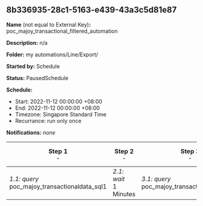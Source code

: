 ## 8b336935-28c1-5163-e439-43a3c5d81e87

**Name** (not equal to External Key)**:** poc_majoy_transactional_filtered_automation

**Description:** n/a

**Folder:** my automations/Line/Export/

**Started by:** Schedule

**Status:** PausedSchedule

**Schedule:**

* Start: 2022-11-12 00:00:00 +08:00
* End: 2022-11-12 00:00:00 +08:00
* Timezone: Singapore Standard Time
* Recurrance: run only once

**Notifications:** _none_


| Step 1<br>_<small>-</small>_ | Step 2<br>_<small>-</small>_ | Step 3<br>_<small>-</small>_ | Step 4<br>_<small>-</small>_ | Step 5<br>_<small>-</small>_ | Step 6<br>_<small>-</small>_ | Step 7<br>_<small>-</small>_ | Step 8<br>_<small>-</small>_ | Step 9<br>_<small>-</small>_ | Step 10<br>_<small>-</small>_ | Step 11<br>_<small>-</small>_ |
| --- | --- | --- | --- | --- | --- | --- | --- | --- | --- | --- |
| _1.1: query_<br>poc_majoy_transactionaldata_sql1 | _2.1: wait_<br>1 Minutes | _3.1: query_<br>poc_majoy_transactionaldata_sql2 | _4.1: wait_<br>1 Minutes | _5.1: query_<br>poc_majoy_transactional_filtered_sql | _6.1: wait_<br>1 Minutes | _7.1: dataExtract_<br>poc_majoy_transactional_filtered_extract | _8.1: wait_<br>1 Minutes | _9.1: dataExtract_<br>poc_majoy_transactional_filtered_convert | _10.1: wait_<br>1 Minutes | _11.1: fileTransfer_<br>poc_majoy_transactional_filtered_transfer |

